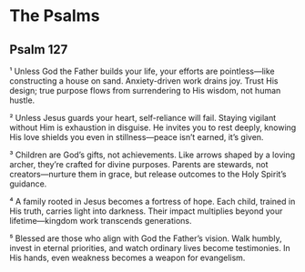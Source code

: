   # The Psalms

  ## Psalm 127

¹ Unless God the Father builds your life, your efforts are pointless—like constructing a house on sand. Anxiety-driven work drains joy. Trust His design; true purpose flows from surrendering to His wisdom, not human hustle.

² Unless Jesus guards your heart, self-reliance will fail. Staying vigilant without Him is exhaustion in disguise. He invites you to rest deeply, knowing His love shields you even in stillness—peace isn’t earned, it’s given.

³ Children are God’s gifts, not achievements. Like arrows shaped by a loving archer, they’re crafted for divine purposes. Parents are stewards, not creators—nurture them in grace, but release outcomes to the Holy Spirit’s guidance.

⁴ A family rooted in Jesus becomes a fortress of hope. Each child, trained in His truth, carries light into darkness. Their impact multiplies beyond your lifetime—kingdom work transcends generations.

⁵ Blessed are those who align with God the Father’s vision. Walk humbly, invest in eternal priorities, and watch ordinary lives become testimonies. In His hands, even weakness becomes a weapon for evangelism.
